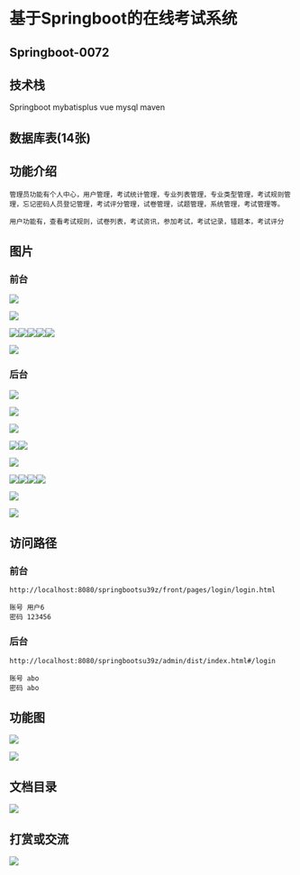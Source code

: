 # 基于Springboot的在线考试系统

## Springboot-0072



## 技术栈

Springboot mybatisplus vue mysql maven



## 数据库表(14张)



## 功能介绍

```properties
管理员功能有个人中心，用户管理，考试统计管理，专业列表管理，专业类型管理，考试规则管理，忘记密码人员登记管理，考试评分管理，试卷管理，试题管理，系统管理，考试管理等。

用户功能有，查看考试规则，试卷列表，考试资讯，参加考试，考试记录，错题本，考试评分
```



## 图片

### 前台

![](./images/1.jpg)

![](./images/2.jpg)





![](./images/3.jpg)![](./images/4.jpg)![](./images/5.jpg)![](./images/6.jpg)![](./images/7.jpg)

![](./images/8.jpg)

### 后台

![](./images/9.jpg)

![](./images/10.jpg)

![](./images/11.jpg)

![](./images/12.jpg)![](./images/13.jpg)

![](./images/14.jpg)

![](./images/15.jpg)![](./images/16.jpg)![](./images/17.jpg)![](./images/18.jpg)

![](./images/19.jpg)

![](./images/20.jpg)



## 访问路径

### 前台

```properties
http://localhost:8080/springbootsu39z/front/pages/login/login.html

账号 用户6
密码 123456
```

### 后台

```properties
http://localhost:8080/springbootsu39z/admin/dist/index.html#/login

账号 abo
密码 abo
```





## 功能图

![](./images/gn1.jpg)

![](./images/gn2.jpg)

## 文档目录

![](./images/wd.jpg)



## 打赏或交流

![](./images/vx.jpg)








